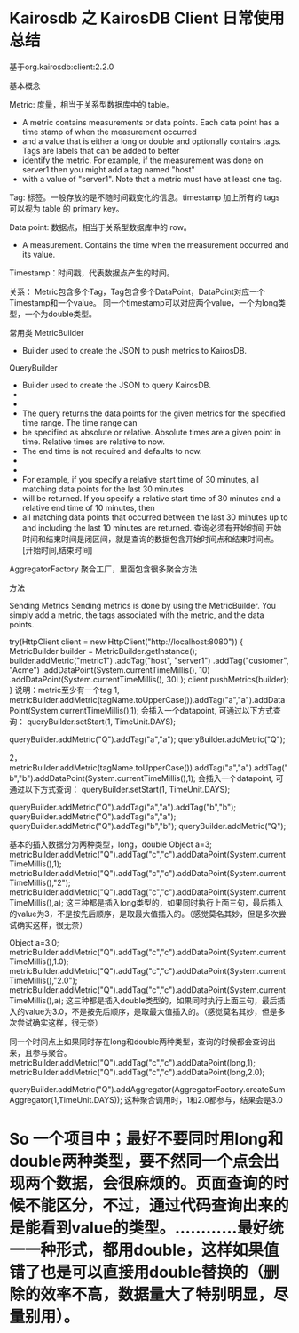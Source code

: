 # Kairosdb 之 KairosDB Client 日常使用总结
基于org.kairosdb:client:2.2.0

基本概念

Metric:  度量，相当于关系型数据库中的 table。

 * A metric contains measurements or data points. Each data point has a time stamp of when the measurement occurred
 * and a value that is either a long or double and optionally contains tags. Tags are labels that can be added to better
 * identify the metric. For example, if the measurement was done on server1 then you might add a tag named "host"
 * with a value of "server1". Note that a metric must have at least one tag.

Tag:  标签。一般存放的是不随时间戳变化的信息。timestamp 加上所有的 tags 可以视为 table 的 primary key。

Data point:  数据点，相当于关系型数据库中的 row。
* A measurement. Contains the time when the measurement occurred and its value.

Timestamp：时间戳，代表数据点产生的时间。

关系：
Metric包含多个Tag，Tag包含多个DataPoint，DataPoint对应一个Timestamp和一个value。
同一个timestamp可以对应两个value，一个为long类型，一个为double类型。

常用类
MetricBuilder
* Builder used to create the JSON to push metrics to KairosDB.

QueryBuilder
 * Builder used to create the JSON to query KairosDB.
 * <br>
 * <br>
 * The query returns the data points for the given metrics for the specified time range. The time range can
 * be specified as absolute or relative. Absolute times are a given point in time. Relative times are relative to now.
 * The end time is not required and defaults to now.
 * <br>
 * <br>
 * For example, if you specify a relative start time of 30 minutes, all matching data points for the last 30 minutes
 * will be returned. If you specify a relative start time of 30 minutes and a relative end time of 10 minutes, then
 * all matching data points that occurred between the last 30 minutes up to and including the last 10 minutes are returned.
 查询必须有开始时间
 开始时间和结束时间是闭区间，就是查询的数据包含开始时间点和结束时间点。
 [开始时间,结束时间]


AggregatorFactory
聚合工厂，里面包含很多聚合方法

方法

Sending Metrics
Sending metrics is done by using the MetricBuilder. You simply add a metric, the tags associated with the metric, and the data points.

try(HttpClient client = new HttpClient("http://localhost:8080"))
{
	MetricBuilder builder = MetricBuilder.getInstance();
	builder.addMetric("metric1")
			.addTag("host", "server1")
			.addTag("customer", "Acme")
			.addDataPoint(System.currentTimeMillis(), 10)
			.addDataPoint(System.currentTimeMillis(), 30L);
	client.pushMetrics(builder);
}
说明：metric至少有一个tag
1,
metricBuilder.addMetric(tagName.toUpperCase()).addTag("a","a").addDataPoint(System.currentTimeMillis(),1);
会插入一个datapoint,
可通过以下方式查询：
queryBuilder.setStart(1, TimeUnit.DAYS);

queryBuilder.addMetric("Q").addTag("a","a");
queryBuilder.addMetric("Q");

2，
metricBuilder.addMetric(tagName.toUpperCase()).addTag("a","a").addTag("b","b").addDataPoint(System.currentTimeMillis(),1);
会插入一个datapoint,
可通过以下方式查询：
queryBuilder.setStart(1, TimeUnit.DAYS);

queryBuilder.addMetric("Q").addTag("a","a").addTag("b","b");
queryBuilder.addMetric("Q").addTag("a","a");
queryBuilder.addMetric("Q").addTag("b","b");
queryBuilder.addMetric("Q");

基本的插入数据分为两种类型，long，double
Object a=3;
metricBuilder.addMetric("Q").addTag("c","c").addDataPoint(System.currentTimeMillis(),1);
metricBuilder.addMetric("Q").addTag("c","c").addDataPoint(System.currentTimeMillis(),"2");
metricBuilder.addMetric("Q").addTag("c","c").addDataPoint(System.currentTimeMillis(),a);
这三种都是插入long类型的，如果同时执行上面三句，最后插入的value为3，不是按先后顺序，是取最大值插入的。（感觉莫名其妙，但是多次尝试确实这样，很无奈）

Object a=3.0;
metricBuilder.addMetric("Q").addTag("c","c").addDataPoint(System.currentTimeMillis(),1.0);
metricBuilder.addMetric("Q").addTag("c","c").addDataPoint(System.currentTimeMillis(),"2.0");
metricBuilder.addMetric("Q").addTag("c","c").addDataPoint(System.currentTimeMillis(),a);
这三种都是插入double类型的，如果同时执行上面三句，最后插入的value为3.0，不是按先后顺序，是取最大值插入的。（感觉莫名其妙，但是多次尝试确实这样，很无奈）


同一个时间点上如果同时存在long和double两种类型，查询的时候都会查询出来，且参与聚合。
metricBuilder.addMetric("Q").addTag("c","c").addDataPoint(long,1);
metricBuilder.addMetric("Q").addTag("c","c").addDataPoint(long,2.0);

queryBuilder.addMetric("Q").addAggregator(AggregatorFactory.createSumAggregator(1,TimeUnit.DAYS));
这种聚合调用时，1和2.0都参与，结果会是3.0
# So 一个项目中；最好不要同时用long和double两种类型，要不然同一个点会出现两个数据，会很麻烦的。页面查询的时候不能区分，不过，通过代码查询出来的是能看到value的类型。…………最好统一一种形式，都用double，这样如果值错了也是可以直接用double替换的（删除的效率不高，数据量大了特别明显，尽量别用）。




































